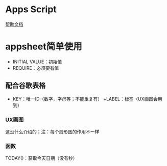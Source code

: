 # Apps Script
[帮助文档](https://developers.google.com/apps-script/reference/spreadsheet?hl=zh-cn)


# appsheet简单使用
+ INITIAL VALUE：初始值
+ REQUIRE：必须要有值

## 配合谷歌表格
+ KEY：唯一ID（数字，字母等；不能重复有）
+LABEL：标签（UX画图会用到）

### UX画图
这没什么介绍的；注：每个扇形图的作用不一样

### 函数
TODAY()：获取今天日期（没有秒）